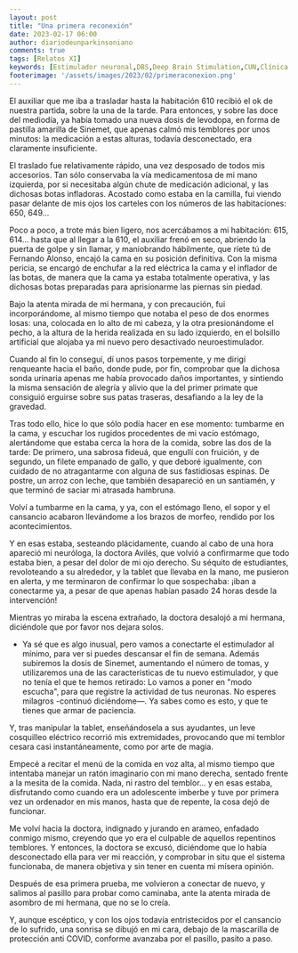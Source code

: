 ```yaml
---
layout: post
title: "Una primera reconexión"
date: 2023-02-17 06:00
author: diariodeunparkinsoniano
comments: true
tags: [Relatos XI] 
keywords: [Estimulador neuronal,DBS,Deep Brain Stimulation,CUN,Clínica Universitaria de Navarra,conexión]
footerimage: '/assets/images/2023/02/primeraconexion.png'
---
```

El auxiliar que me iba a trasladar hasta la habitación 610 recibió el ok de nuestra partida, sobre la una de la tarde.
Para entonces, y sobre las doce del mediodía, ya había tomado una nueva dosis de levodopa, en forma de pastilla amarilla de Sinemet, que apenas calmó mis temblores por unos minutos: la medicación a estas alturas, todavía desconectado, era claramente insuficiente.

El traslado fue relativamente rápido, una vez desposado de  todos mis accesorios. Tan sólo conservaba la vía medicamentosa de mi mano izquierda, por si necesitaba algún chute de medicación adicional, y las dichosas botas infladoras. Acostado como estaba en la camilla, fui viendo pasar delante de mis ojos los  carteles con los números de las habitaciones: 650, 649...

Poco a poco, a trote más bien ligero, nos acercábamos a mi habitación: 615, 614... hasta que al llegar a la 610, el auxiliar frenó en seco, abriendo la puerta de golpe y sin llamar, y maniobrando hábilmente, que ríete tú de Fernando Alonso, encajó la cama en su posición definitiva.
Con la misma pericia, se encargó de enchufar a la red eléctrica la cama y el inflador de las botas, de manera que la cama ya estaba totalmente operativa, y las dichosas botas preparadas para aprisionarme las piernas sin piedad.

Bajo la atenta mirada de mi hermana, y con precaución, fui incorporándome, al mismo tiempo que notaba el peso de dos enormes losas: una, colocada en lo alto de mi cabeza, y la otra presionándome el pecho, a la altura de la herida realizada en su lado izquierdo, en el bolsillo artificial que alojaba ya mi nuevo pero desactivado neuroestimulador.

Cuando al fin lo conseguí, dí unos pasos torpemente, y me dirigí renqueante hacia el baño, donde pude, por fin, comprobar que la dichosa sonda urinaria apenas me había provocado daños importantes, y sintiendo la misma sensación de alegría y alivio que la del primer primate que consiguió erguirse sobre sus patas traseras, desafiando a la ley de la gravedad.

Tras todo ello, hice lo que sólo podía hacer en ese momento: tumbarme en la cama, y escuchar los rugidos procedentes de mi vacío estómago, alertándome que estaba cerca la hora de la comida, sobre las dos de la tarde: De primero, una sabrosa fideuá, que engullí con fruición, y de segundo, un filete empanado de gallo, y que deboré igualmente, con cuidado de no atragantarme con alguna de sus fastidiosas espinas. De postre, un arroz con leche, que también desapareció en un santiamén, y que terminó de saciar  mi atrasada hambruna.

Volví a tumbarme en la cama, y ya, con el estómago lleno, el sopor y el cansancio acabaron llevándome a los brazos de morfeo, rendido por los acontecimientos.

Y en esas estaba, sesteando plácidamente, cuando al cabo de una hora apareció mi neuróloga, la doctora Avilés, que volvió a confirmarme que todo estaba bien, a pesar del dolor de mi ojo derecho.
Su séquito de estudiantes, revoloteando a su alrededor, y la tablet que llevaba en la mano, me pusieron en alerta, y me terminaron de confirmar lo que sospechaba: ¡iban a conectarme ya, a pesar de que apenas habían pasado 24 horas desde la intervención!

Mientras yo miraba la escena extrañado, la doctora desalojó a mi hermana, diciéndole que por favor nos dejara solos.

- Ya sé que es algo inusual, pero vamos a conectarte el estimulador al mínimo, para ver si puedes descansar el fin de semana. Además subiremos la dosis de Sinemet, aumentando el número de tomas, y utilizaremos una de las características de tu nuevo estimulador, y que no tenía el que te hemos retirado: Lo vamos a poner en "modo escucha", para que registre la actividad de tus neuronas. No esperes milagros -continuó diciéndome—. Ya sabes como es esto, y que te tienes que armar de paciencia.

Y, tras manipular la tablet, enseñándosela a sus ayudantes, un leve cosquilleo eléctrico recorrió mis extremidades, provocando que mi temblor cesara casi instantáneamente, como por arte de magia.

Empecé a recitar el menú de la comida en voz alta, al mismo tiempo que intentaba manejar un ratón imaginario con mi mano derecha, sentado frente a la mesita de la comida. Nada, ni rastro del temblor... y en esas estaba, disfrutando como cuando era un adolescente imberbe y tuve por primera vez un ordenador en mis manos, hasta que de repente, la cosa dejó de funcionar.

Me volví hacia la doctora, indignado y jurando en arameo, enfadado conmigo mismo, creyendo que yo era el culpable de aquellos repentinos temblores. Y entonces, la doctora se excusó, diciéndome que lo había desconectado ella para ver mi reacción, y comprobar in situ que el sistema funcionaba, de manera objetiva y sin tener en cuenta mi mísera opinión.

Después de esa primera prueba, me volvieron a conectar de nuevo, y salimos al pasillo para probar como caminaba, ante la atenta mirada de asombro de mi hermana, que no se lo creía.

Y, aunque escéptico, y con los ojos todavía entristecidos por el cansancio de lo sufrido, una sonrisa se dibujó en mi cara, debajo de la mascarilla de protección anti COVID, conforme avanzaba por el pasillo, pasito a paso.

